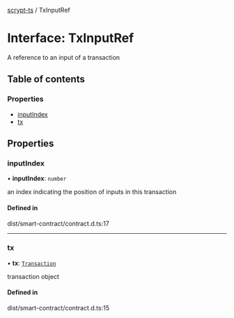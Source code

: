 [scrypt-ts](../README.md) / TxInputRef

# Interface: TxInputRef

A reference to an input of a transaction

## Table of contents

### Properties

- [inputIndex](TxInputRef.md#inputindex)
- [tx](TxInputRef.md#tx)

## Properties

### inputIndex

• **inputIndex**: `number`

an index indicating the position of inputs in this transaction

#### Defined in

dist/smart-contract/contract.d.ts:17

___

### tx

• **tx**: [`Transaction`](../classes/bsv.Transaction-1.md)

transaction object

#### Defined in

dist/smart-contract/contract.d.ts:15
